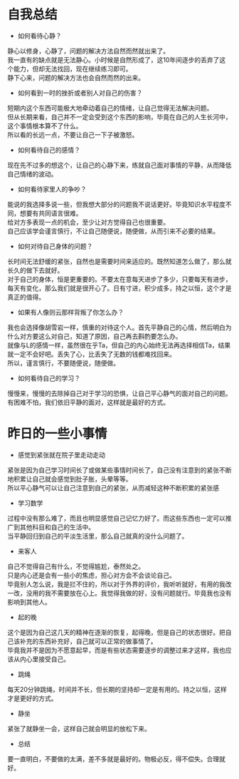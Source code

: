 # 自我总结
* 如何看待心静？

静心以修身，心静了，问题的解决方法自然而然就出来了。  
我一直有的缺点就是无法静心。小时候是自然形成了，这10年间逐步的丢弃了这个能力，但却无法找回，现在继续练习即可。  
静下心来，问题的解决方法也会自然而然的出来。  

* 如何看到一时的挫折或者别人对自己的伤害？

短期内这个东西可能极大地牵动着自己的情绪，让自己觉得无法解决问题。  
但从长期来看，自己并不一定会受到这个东西的影响，毕竟在自己的人生长河中，这个事情根本算不了什么。  
所以看的长远一点，不要让自己一下子被激怒。

* 如何看待自己的感情？

现在先不过多的想这个，让自己的心静下来，练就自己面对事情的平静，从而降低自己情绪的波动。  

* 如何看待家里人的争吵？

能说的我选择多说一些，但我想大部分的问题我不说话更好。毕竟知识水平程度不同，想要有共同语言很难。  
给对方多表现一点的机会，至少让对方觉得自己也很重要。  
自己应该学会谨言慎行，不让自己随便说，随便做，从而引来不必要的结果。  

* 如何对待自己身体的问题？

长时间无法舒缓的紧张，自然也是需要时间来适应的。既然知道怎么做了，那么就长久的做下去就好。  
对于自己的身体，恒是更重要的。不要太在意每天进步了多少，只要每天有进步，每天有变化，那么我们就是很开心了。日有寸进，积少成多，持之以恒，这个才是真正的值得。

* 如果有人像则云那样背叛了你怎么办？

我也会选择像胡雪岩一样，慎重的对待这个人。首先平静自己的心情，然后明白为什么对方要这么对自己，知道了原因，自己再去斟酌要怎么办。  
就像与L的感情一样，虽然很在乎Ta，但自己的内心始终无法再选择相信Ta，结果就一定不会好吧。丢失了心，比丢失了无数的钱都难找回来。  
所以，谨言慎行，不要随便说，随便做。

* 如何看待自己的学习？

慢慢来，慢慢的去除掉自己对于学习的恐惧，让自己平心静气的面对自己的问题。  
有困难不怕，我们依旧平静的面对，这样就是最好的方式。

# 昨日的一些小事情
* 感觉到紧张就在院子里走动走动

紧张是因为自己学习时间长了或做某些事情时间长了，自己没有注意到的紧张不断地积累让自己就会感觉到肚子胀，头晕等等。  
所以平心静气可以让自己注意到自己的紧张，从而减轻这种不断积累的紧张感

* 学习数学

过程中没有那么难了，而且也明显感觉自己记忆力好了。而这些东西也一定可以推广到其他科目和自己的生活中。  
当平静回归到自己的平淡生活里，那么自己就真的没什么问题了。

* 来客人

自己不觉得自己有什么，不觉得尴尬，泰然处之。  
只是内心还是会有一些小的焦虑，担心对方会不会谈论自己。  
毕竟别人怎么说，我是拦不住的，所以对于外界的评价，我听听就好，有用的我改一改，没用的我不需要放在心上。我觉得我做的好，没有问题就行。毕竟我也没有影响到其他人。

* 起的晚

这个是因为自己这几天的精神在逐渐的恢复，起得晚，但是自己的状态很好。把自己该补充的东西补充好，自己就可以正常的做事情了。  
毕竟我并不是因为不愿意起早，而是有些状态需要逐步的调整过来才这样，我也应该从内心里接受自己。  

* 跳绳

每天20分钟跳绳，时间并不长，但长期的坚持却一定是有用的。持之以恒，这样才是更好的方式。

* 静坐

紧张了就静坐一会，这样自己就会明显的放松下来。

* 总结

要一直明白，不要做的太满，差不多就是最好的。物极必反，得不偿失。合理就好。
